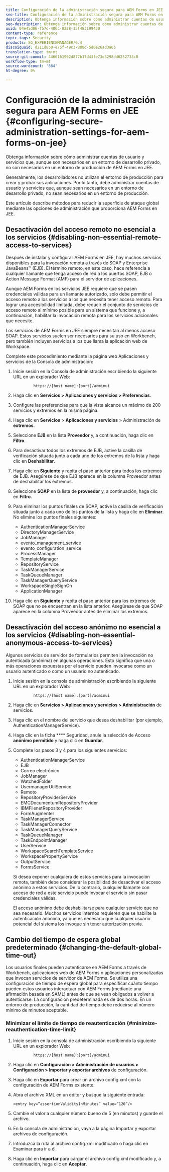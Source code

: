 ```yaml
---
title: Configuración de la administración segura para AEM Forms en JEE
seo-title: Configuración de la administración segura para AEM Forms en JEE
description: Obtenga información sobre cómo administrar cuentas de usuario y servicios que, aunque son necesarios en un entorno de desarrollo privado, no son necesarios en un entorno de producción de AEM Forms en JEE.
seo-description: Obtenga información sobre cómo administrar cuentas de usuario y servicios que, aunque son necesarios en un entorno de desarrollo privado, no son necesarios en un entorno de producción de AEM Forms en JEE.
uuid: 04e45d06-f57d-406c-8228-15f483199430
content-type: reference
topic-tags: Security
products: SG_EXPERIENCEMANAGER/6.4
discoiquuid: d211d8b0-e75f-49c3-808d-5d0e26ad3a6b
translation-type: tm+mt
source-git-commit: 4466161992d877b17d43fe73e3298dd6252733c0
workflow-type: tm+mt
source-wordcount: '884'
ht-degree: 0%

---
```



# Configuración de la administración segura para AEM Forms en JEE {#configuring-secure-administration-settings-for-aem-forms-on-jee}

Obtenga información sobre cómo administrar cuentas de usuario y servicios que, aunque son necesarios en un entorno de desarrollo privado, no son necesarios en un entorno de producción de AEM Forms en JEE.

Generalmente, los desarrolladores no utilizan el entorno de producción para crear y probar sus aplicaciones. Por lo tanto, debe administrar cuentas de usuario y servicios que, aunque sean necesarios en un entorno de desarrollo privado, no sean necesarios en un entorno de producción.

Este artículo describe métodos para reducir la superficie de ataque global mediante las opciones de administración que proporciona AEM Forms en JEE.

## Desactivación del acceso remoto no esencial a los servicios {#disabling-non-essential-remote-access-to-services}

Después de instalar y configurar AEM Forms en JEE, hay muchos servicios disponibles para la invocación remota a través de SOAP y Enterprise JavaBeans™ (EJB). El término remoto, en este caso, hace referencia a cualquier llamante que tenga acceso de red a los puertos SOAP, EJB o Action Message Format (AMF) para el servidor de aplicaciones.

Aunque AEM Forms en los servicios JEE requiere que se pasen credenciales válidas para un llamante autorizado, solo debe permitir el acceso remoto a los servicios a los que necesita tener acceso remoto. Para lograr una accesibilidad limitada, debe reducir el conjunto de servicios de acceso remoto al mínimo posible para un sistema que funcione y, a continuación, habilitar la invocación remota para los servicios adicionales que necesite.

Los servicios de AEM Forms en JEE siempre necesitan al menos acceso SOAP. Estos servicios suelen ser necesarios para su uso en Workbench, pero también incluyen servicios a los que llama la aplicación web de Workspace.

Complete este procedimiento mediante la página web Aplicaciones y servicios de la Consola de administración:

1. Inicie sesión en la Consola de administración escribiendo la siguiente URL en un explorador Web:

   ```as3
            https://[host name]:[port]/adminui
   ```

1. Haga clic en **Servicios > Aplicaciones y servicios > Preferencias**.
1. Configure las preferencias para que la vista alcance un máximo de 200 servicios y extremos en la misma página.
1. Haga clic en **Servicios** > **Aplicaciones y servicios** > Administración de **extremos**.
1. Seleccione **EJB** en la lista **Proveedor** y, a continuación, haga clic en **Filtro**.
1. Para desactivar todos los extremos de EJB, active la casilla de verificación situada junto a cada uno de los extremos de la lista y haga clic en **Deshabilitar**.
1. Haga clic en **Siguiente** y repita el paso anterior para todos los extremos de EJB. Asegúrese de que EJB aparece en la columna Proveedor antes de deshabilitar los extremos.
1. Seleccione **SOAP** en la lista de **proveedor** y, a continuación, haga clic en **Filtro**.
1. Para eliminar los puntos finales de SOAP, active la casilla de verificación situada junto a cada uno de los puntos de la lista y haga clic en **Eliminar**. No elimine los puntos finales siguientes:

   * AuthenticationManagerService
   * DirectoryManagerService
   * JobManager
   * evento_management_service
   * evento_configuration_service
   * ProcessManager
   * TemplateManager
   * RepositoryService
   * TaskManagerService
   * TaskQueueManager
   * TaskManagerQueryService
   * WorkspaceSingleSignOn
   * ApplicationManager

1. Haga clic en **Siguiente** y repita el paso anterior para los extremos de SOAP que no se encuentran en la lista anterior. Asegúrese de que SOAP aparece en la columna Proveedor antes de eliminar los extremos.

## Desactivación del acceso anónimo no esencial a los servicios {#disabling-non-essential-anonymous-access-to-services}

Algunos servicios de servidor de formularios permiten la invocación no autenticada (anónima) en algunas operaciones. Esto significa que una o más operaciones expuestas por el servicio pueden invocarse como un usuario autenticado o como un usuario no autenticado.

1. Inicie sesión en la consola de administración escribiendo la siguiente URL en un explorador Web:

   ```as3
            https://[host name]:[port]/adminui
   ```

1. Haga clic en **Servicios > Aplicaciones y servicios > Administración** de servicios.
1. Haga clic en el nombre del servicio que desea deshabilitar (por ejemplo, AuthenticationManagerService).
1. Haga clic en la ficha **** Seguridad, anule la selección de Acceso **anónimo permitido** y haga clic en **Guardar**.
1. Complete los pasos 3 y 4 para los siguientes servicios:

   * AuthenticationManagerService
   * EJB
   * Correo electrónico
   * JobManager
   * WatchedFolder
   * UsermanagerUtilService
   * Remoto
   * RepositoryProviderService
   * EMCDocumentumRepositoryProvider
   * IBMFilenetRepositoryProvider
   * FormAugmenter
   * TaskManagerService
   * TaskManagerConnector
   * TaskManagerQueryService
   * TaskQueueManager
   * TaskEndpointManager
   * UserService
   * WorkspaceSearchTemplateService
   * WorkspacePropertyService
   * OutputService
   * FormsService

   Si desea exponer cualquiera de estos servicios para la invocación remota, también debe considerar la posibilidad de desactivar el acceso anónimo a estos servicios. De lo contrario, cualquier llamante con acceso de red a este servicio puede invocar el servicio sin pasar credenciales válidas.

   El acceso anónimo debe deshabilitarse para cualquier servicio que no sea necesario. Muchos servicios internos requieren que se habilite la autenticación anónima, ya que es necesario que cualquier usuario potencial del sistema los invoque sin tener autorización previa.

## Cambio del tiempo de espera global predeterminado {#changing-the-default-global-time-out}

Los usuarios finales pueden autenticarse en AEM Forms a través de Workbench, aplicaciones web de AEM Forms o aplicaciones personalizadas que invocan servicios de servidor de AEM Forms. Se utiliza una configuración de tiempo de espera global para especificar cuánto tiempo pueden estos usuarios interactuar con AEM Forms (mediante una afirmación basada en SAML) antes de que se vean obligados a volver a autenticarse. La configuración predeterminada es de dos horas. En un entorno de producción, la cantidad de tiempo debe reducirse al número mínimo de minutos aceptable.

### Minimizar el límite de tiempo de reautenticación {#minimize-reauthentication-time-limit}

1. Inicie sesión en la consola de administración escribiendo la siguiente URL en un explorador Web:

   ```as3
            https://[host name]:[port]/adminui
   ```

1. Haga clic en **Configuración > Administración de usuarios > Configuración > Importar y exportar archivos** de configuración.
1. Haga clic en **Exportar** para crear un archivo config.xml con la configuración de AEM Forms existente.
1. Abra el archivo XML en un editor y busque la siguiente entrada:

   `<entry key=”assertionValidityInMinutes” value=”120”/>`

1. Cambie el valor a cualquier número bueno de 5 (en minutos) y guarde el archivo.
1. En la consola de administración, vaya a la página Importar y exportar archivos de configuración.
1. Introduzca la ruta al archivo config.xml modificado o haga clic en Examinar para ir a él.
1. Haga clic en **Importar** para cargar el archivo config.xml modificado y, a continuación, haga clic en **Aceptar**.


